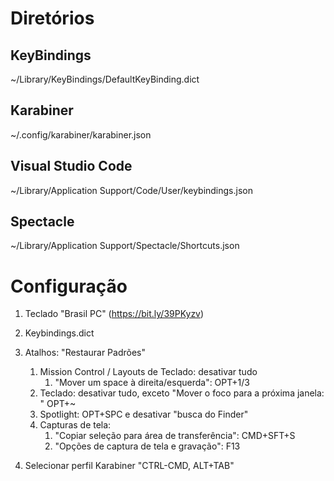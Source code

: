 # Diretórios
## KeyBindings
~/Library/KeyBindings/DefaultKeyBinding.dict

## Karabiner
~/.config/karabiner/karabiner.json

## Visual Studio Code
~/Library/Application Support/Code/User/keybindings.json

## Spectacle
~/Library/Application Support/Spectacle/Shortcuts.json

# Configuração
1. Teclado "Brasil PC" (https://bit.ly/39PKyzv)
1. Keybindings.dict
1. Atalhos: "Restaurar Padrões"
	1. Mission Control / Layouts de Teclado: desativar tudo
		1. "Mover um space à direita/esquerda": OPT+1/3 
	1. Teclado: desativar tudo, exceto "Mover o foco para a próxima janela: " OPT+~
	1. Spotlight: OPT+SPC e desativar "busca do Finder"
	1. Capturas de tela:
		1. "Copiar seleção para área de transferência": CMD+SFT+S
		1. "Opções de captura de tela e gravação": F13
		
2. Selecionar perfil Karabiner "CTRL-CMD, ALT+TAB"
